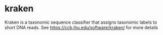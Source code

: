 # kraken

Kraken is a taxonomic sequence classifier that assigns taxonomic labels to short DNA reads. See https://ccb.jhu.edu/software/kraken/ for more details
